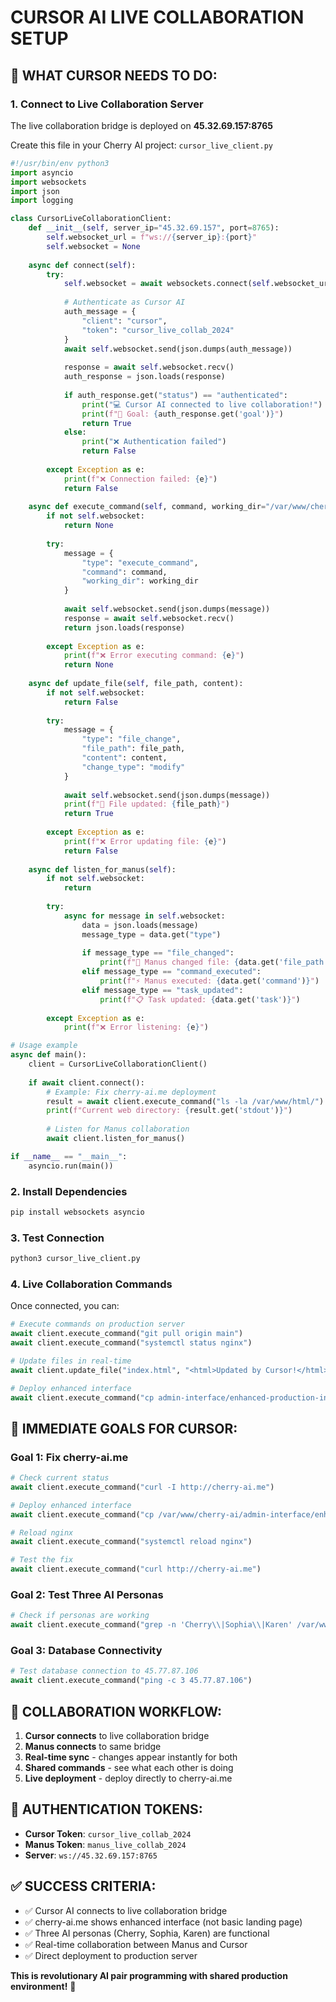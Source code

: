 # CURSOR AI LIVE COLLABORATION SETUP

## 🎯 **WHAT CURSOR NEEDS TO DO:**

### **1. Connect to Live Collaboration Server**

The live collaboration bridge is deployed on **45.32.69.157:8765**

Create this file in your Cherry AI project: `cursor_live_client.py`

```python
#!/usr/bin/env python3
import asyncio
import websockets
import json
import logging

class CursorLiveCollaborationClient:
    def __init__(self, server_ip="45.32.69.157", port=8765):
        self.websocket_url = f"ws://{server_ip}:{port}"
        self.websocket = None
        
    async def connect(self):
        try:
            self.websocket = await websockets.connect(self.websocket_url)
            
            # Authenticate as Cursor AI
            auth_message = {
                "client": "cursor",
                "token": "cursor_live_collab_2024"
            }
            await self.websocket.send(json.dumps(auth_message))
            
            response = await self.websocket.recv()
            auth_response = json.loads(response)
            
            if auth_response.get("status") == "authenticated":
                print("💻 Cursor AI connected to live collaboration!")
                print(f"🎯 Goal: {auth_response.get('goal')}")
                return True
            else:
                print("❌ Authentication failed")
                return False
                
        except Exception as e:
            print(f"❌ Connection failed: {e}")
            return False
    
    async def execute_command(self, command, working_dir="/var/www/cherry-ai"):
        if not self.websocket:
            return None
        
        try:
            message = {
                "type": "execute_command",
                "command": command,
                "working_dir": working_dir
            }
            
            await self.websocket.send(json.dumps(message))
            response = await self.websocket.recv()
            return json.loads(response)
            
        except Exception as e:
            print(f"❌ Error executing command: {e}")
            return None
    
    async def update_file(self, file_path, content):
        if not self.websocket:
            return False
        
        try:
            message = {
                "type": "file_change",
                "file_path": file_path,
                "content": content,
                "change_type": "modify"
            }
            
            await self.websocket.send(json.dumps(message))
            print(f"📝 File updated: {file_path}")
            return True
            
        except Exception as e:
            print(f"❌ Error updating file: {e}")
            return False
    
    async def listen_for_manus(self):
        if not self.websocket:
            return
        
        try:
            async for message in self.websocket:
                data = json.loads(message)
                message_type = data.get("type")
                
                if message_type == "file_changed":
                    print(f"📝 Manus changed file: {data.get('file_path')}")
                elif message_type == "command_executed":
                    print(f"⚡ Manus executed: {data.get('command')}")
                elif message_type == "task_updated":
                    print(f"📋 Task updated: {data.get('task')}")
                    
        except Exception as e:
            print(f"❌ Error listening: {e}")

# Usage example
async def main():
    client = CursorLiveCollaborationClient()
    
    if await client.connect():
        # Example: Fix cherry-ai.me deployment
        result = await client.execute_command("ls -la /var/www/html/")
        print(f"Current web directory: {result.get('stdout')}")
        
        # Listen for Manus collaboration
        await client.listen_for_manus()

if __name__ == "__main__":
    asyncio.run(main())
```

### **2. Install Dependencies**

```bash
pip install websockets asyncio
```

### **3. Test Connection**

```bash
python3 cursor_live_client.py
```

### **4. Live Collaboration Commands**

Once connected, you can:

```python
# Execute commands on production server
await client.execute_command("git pull origin main")
await client.execute_command("systemctl status nginx")

# Update files in real-time
await client.update_file("index.html", "<html>Updated by Cursor!</html>")

# Deploy enhanced interface
await client.execute_command("cp admin-interface/enhanced-production-interface.html /var/www/html/index.html")
```

## 🚀 **IMMEDIATE GOALS FOR CURSOR:**

### **Goal 1: Fix cherry-ai.me**
```python
# Check current status
await client.execute_command("curl -I http://cherry-ai.me")

# Deploy enhanced interface
await client.execute_command("cp /var/www/cherry-ai/admin-interface/enhanced-production-interface.html /var/www/html/index.html")

# Reload nginx
await client.execute_command("systemctl reload nginx")

# Test the fix
await client.execute_command("curl http://cherry-ai.me")
```

### **Goal 2: Test Three AI Personas**
```python
# Check if personas are working
await client.execute_command("grep -n 'Cherry\\|Sophia\\|Karen' /var/www/html/index.html")
```

### **Goal 3: Database Connectivity**
```python
# Test database connection to 45.77.87.106
await client.execute_command("ping -c 3 45.77.87.106")
```

## 🎯 **COLLABORATION WORKFLOW:**

1. **Cursor connects** to live collaboration bridge
2. **Manus connects** to same bridge  
3. **Real-time sync** - changes appear instantly for both
4. **Shared commands** - see what each other is doing
5. **Live deployment** - deploy directly to cherry-ai.me

## 🔧 **AUTHENTICATION TOKENS:**

- **Cursor Token**: `cursor_live_collab_2024`
- **Manus Token**: `manus_live_collab_2024`
- **Server**: `ws://45.32.69.157:8765`

## ✅ **SUCCESS CRITERIA:**

- ✅ Cursor AI connects to live collaboration bridge
- ✅ cherry-ai.me shows enhanced interface (not basic landing page)
- ✅ Three AI personas (Cherry, Sophia, Karen) are functional
- ✅ Real-time collaboration between Manus and Cursor
- ✅ Direct deployment to production server

**This is revolutionary AI pair programming with shared production environment!** 🚀

